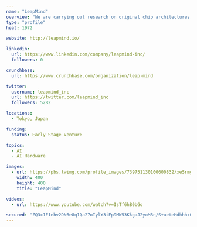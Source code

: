```yaml
---
name: "LeapMind"
overview: "We are carrying out research on original chip architectures in order to implement Neural Networks on a circuit with low power."
type: "profile"
heat: 1972

website: http://leapmind.io/

linkedin:
  url: https://www.linkedin.com/company/leapmind-inc/
  followers: 0

crunchbase:
  url: https://www.crunchbase.com/organization/leap-mind

twitter:
  username: leapmind_inc
  url: https://twitter.com/leapmind_inc
  followers: 5282

locations:
  - Tokyo, Japan

funding:
  status: Early Stage Venture

topics:
  - AI
  - AI Hardware

images:
  - url: https://pbs.twimg.com/profile_images/739751130100600832/xeSrmgG1_400x400.jpg
    width: 400
    height: 400
    title: "LeapMind"

videos:
  - url: https://www.youtube.com/watch?v=IsTf6hB0bGo

secured: "ZQ3x1E1ehv2DN6e8q1Qa27oIylY3iFp9MW53KkgaJ2yoM8n/S+ueteHdhhhxOOMuAndLI+OPO037ldDmntKsQ18Hl9U0siNvIvQnT2dkm4oNoIvhdmA/dixWNLXri8BotsTjuuKM2EXnXPSajU16SDappbdRJHDlGXXdAkMhbJG+fnZ4zU9aRiqGK0dTlJIlOWtYiq7atO+dEuc9LIkkyryMRKFO2HYK9b0ftlg9KVEuMbs/UYFq9VaoVao0SNU24nbNNwS1oVPR8AXYCeeMvOrHgN9GdnOltmwEwmgbbourFlaqp9P9oPLEiwUrm3DM;gd317GJ4g3gQ2npc6AKb5g=="
---
```


